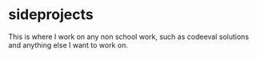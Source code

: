 sideprojects
============

This is where I work on any non school work, such as codeeval solutions and anything else I want to work on.
